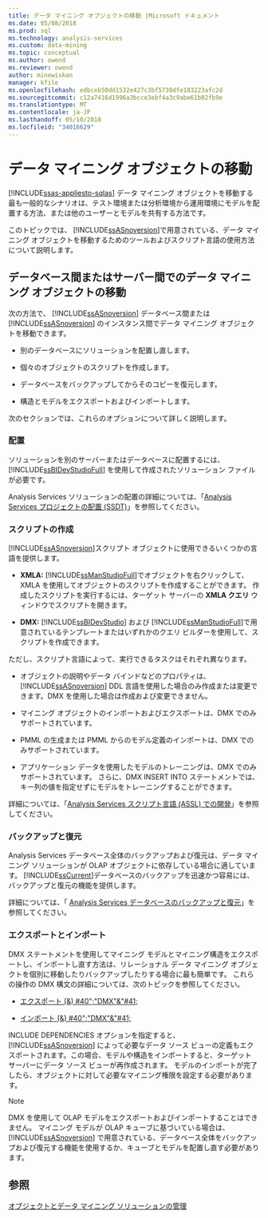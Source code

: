 ```yaml
---
title: データ マイニング オブジェクトの移動 |Microsoft ドキュメント
ms.date: 05/08/2018
ms.prod: sql
ms.technology: analysis-services
ms.custom: data-mining
ms.topic: conceptual
ms.author: owend
ms.reviewer: owend
author: minewiskan
manager: kfile
ms.openlocfilehash: edbceb50dd1532e427c3bf5738dfe183223afc2d
ms.sourcegitcommit: c12a7416d1996a3bcce3ebf4a3c9abe61b02fb9e
ms.translationtype: MT
ms.contentlocale: ja-JP
ms.lasthandoff: 05/10/2018
ms.locfileid: "34016629"
---
```

# <a name="moving-data-mining-objects"></a>データ マイニング オブジェクトの移動
[!INCLUDE[ssas-appliesto-sqlas](../../includes/ssas-appliesto-sqlas.md)]
  データ マイニング オブジェクトを移動する最も一般的なシナリオは、テスト環境または分析環境から運用環境にモデルを配置する方法、または他のユーザーとモデルを共有する方法です。  
  
 このトピックでは、 [!INCLUDE[ssASnoversion](../../includes/ssasnoversion-md.md)]で用意されている、データ マイニング オブジェクトを移動するためのツールおよびスクリプト言語の使用方法について説明します。  
  
## <a name="moving-data-mining-objects-between-databases-or-servers"></a>データベース間またはサーバー間でのデータ マイニング オブジェクトの移動  
 次の方法で、 [!INCLUDE[ssASnoversion](../../includes/ssasnoversion-md.md)] データベース間または [!INCLUDE[ssASnoversion](../../includes/ssasnoversion-md.md)] のインスタンス間でデータ マイニング オブジェクトを移動できます。  
  
-   別のデータベースにソリューションを配置し直します。  
  
-   個々のオブジェクトのスクリプトを作成します。  
  
-   データベースをバックアップしてからそのコピーを復元します。  
  
-   構造とモデルをエクスポートおよびインポートします。  
  
 次のセクションでは、これらのオプションについて詳しく説明します。  
  
### <a name="deploying"></a>配置  
 ソリューションを別のサーバーまたはデータベースに配置するには、[!INCLUDE[ssBIDevStudioFull](../../includes/ssbidevstudiofull-md.md)] を使用して作成されたソリューション ファイルが必要です。  
  
 Analysis Services ソリューションの配置の詳細については、「[Analysis Services プロジェクトの配置 &#40;SSDT&#41;](../../analysis-services/multidimensional-models/deploy-analysis-services-projects-ssdt.md)」を参照してください。  
  
### <a name="scripting"></a>スクリプトの作成  
 [!INCLUDE[ssASnoversion](../../includes/ssasnoversion-md.md)]スクリプト オブジェクトに使用できるいくつかの言語を提供します。  
  
-   **XMLA:** [!INCLUDE[ssManStudioFull](../../includes/ssmanstudiofull-md.md)]でオブジェクトを右クリックして、XMLA を使用してオブジェクトのスクリプトを作成することができます。 作成したスクリプトを実行するには、ターゲット サーバーの **XMLA クエリ** ウィンドウでスクリプトを開きます。  
  
-   **DMX:** [!INCLUDE[ssBIDevStudio](../../includes/ssbidevstudio-md.md)] および [!INCLUDE[ssManStudioFull](../../includes/ssmanstudiofull-md.md)]で用意されているテンプレートまたはいずれかのクエリ ビルダーを使用して、スクリプトを作成できます。  
  
 ただし、スクリプト言語によって、実行できるタスクはそれぞれ異なります。  
  
-   オブジェクトの説明やデータ バインドなどのプロパティは、 [!INCLUDE[ssASnoversion](../../includes/ssasnoversion-md.md)] DDL 言語を使用した場合のみ作成または変更できます。DMX を使用した場合は作成および変更できません。  
  
-   マイニング オブジェクトのインポートおよびエクスポートは、DMX でのみサポートされています。  
  
-   PMML の生成または PMML からのモデル定義のインポートは、DMX でのみサポートされています。  
  
-   アプリケーション データを使用したモデルのトレーニングは、DMX でのみサポートされています。 さらに、DMX INSERT INTO ステートメントでは、キー列の値を指定せずにモデルをトレーニングすることができます。  
  
 詳細については、「[Analysis Services スクリプト言語 &#40;ASSL&#41; での開発](../../analysis-services/multidimensional-models/scripting-language-assl/developing-with-analysis-services-scripting-language-assl.md)」を参照してください。  
  
### <a name="backup-and-restore"></a>バックアップと復元  
 Analysis Services データベース全体のバックアップおよび復元は、データ マイニング ソリューションが OLAP オブジェクトに依存している場合に適しています。 [!INCLUDE[ssCurrent](../../includes/sscurrent-md.md)]データベースのバックアップを迅速かつ容易には、バックアップと復元の機能を提供します。  
  
 詳細については、「 [Analysis Services データベースのバックアップと復元](../../analysis-services/multidimensional-models/backup-and-restore-of-analysis-services-databases.md)」を参照してください。  
  
### <a name="exporting-and-importing"></a>エクスポートとインポート  
 DMX ステートメントを使用してマイニング モデルとマイニング構造をエクスポートし、インポートし直す方法は、リレーショナル データ マイニング オブジェクトを個別に移動したりバックアップしたりする場合に最も簡単です。 これらの操作の DMX 構文の詳細については、次のトピックを参照してください。  
  
-   [エクスポート (&) #40";"DMX"&"#41;](../../dmx/export-dmx.md)  
  
-   [インポート (&) #40";"DMX"&"#41;](../../dmx/import-dmx.md)  
  
 INCLUDE DEPENDENCIES オプションを指定すると、[!INCLUDE[ssASnoversion](../../includes/ssasnoversion-md.md)] によって必要なデータ ソース ビューの定義もエクスポートされます。この場合、モデルや構造をインポートすると、ターゲット サーバーにデータ ソース ビューが再作成されます。 モデルのインポートが完了したら、オブジェクトに対して必要なマイニング権限を設定する必要があります。  
  
> [!NOTE]  
>  DMX を使用して OLAP モデルをエクスポートおよびインポートすることはできません。 マイニング モデルが OLAP キューブに基づいている場合は、 [!INCLUDE[ssASnoversion](../../includes/ssasnoversion-md.md)] で用意されている、データベース全体をバックアップおよび復元する機能を使用するか、キューブとモデルを配置し直す必要があります。  
  
## <a name="see-also"></a>参照  
 [オブジェクトとデータ マイニング ソリューションの管理](../../analysis-services/data-mining/management-of-data-mining-solutions-and-objects.md)  
  
  
